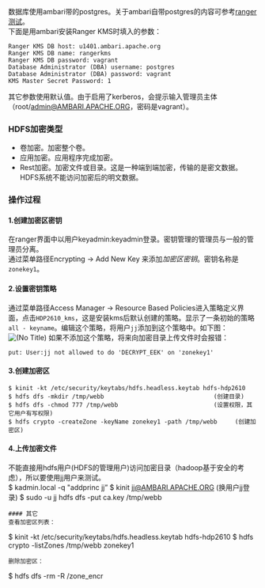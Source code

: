 数据库使用ambari带的postgres。关于ambari自带postgres的内容可参考[ranger测试](ranger测试)。  
下面是用ambari安装Ranger KMS时填入的参数：
```
Ranger KMS DB host: u1401.ambari.apache.org
Ranger KMS DB name: rangerkms
Ranger KMS DB password: vagrant
Database Administrator (DBA) username: postgres
Database Administrator (DBA) password: vagrant
KMS Master Secret Password: 1
````
其它参数使用默认值。由于启用了kerberos，会提示输入管理员主体（root/admin@AMBARI.APACHE.ORG，密码是vagrant）。  

### HDFS加密类型
- 卷加密。加密整个卷。
- 应用加密。应用程序完成加密。
- Rest加密。加密文件或目录。这是一种端到端加密，传输的是密文数据。HDFS系统不能访问加密后的明文数据。

### 操作过程
#### 1.创建加密区密钥
在ranger界面中以用户keyadmin:keyadmin登录。密钥管理的管理员与一般的管理员分离。  
通过菜单路径Encrypting -> Add New Key 来添加*加密区密钥*。密钥名称是`zonekey1`。  
#### 2.设置密钥策略
通过菜单路径Access Manager -> Resource Based Policies进入策略定义界面，点击`HDP2610_kms`，这是安装kms后默认创建的策略。显示了一条初始的策略`all - keyname`。编辑这个策略，将用户`jj`添加到这个策略中。如下图：  
![(No Title)](https://github.com/wbwangk/wbwangk.github.io/raw/master/images/kms1.png)
如果不添加这个策略，将来向加密目录上传文件时会报错：
```
put: User:jj not allowed to do 'DECRYPT_EEK' on 'zonekey1'
```
#### 3.创建加密区
```
$ kinit -kt /etc/security/keytabs/hdfs.headless.keytab hdfs-hdp2610
$ hdfs dfs -mkdir /tmp/webb                               (创建目录)
$ hdfs dfs -chmod 777 /tmp/webb                           (设置权限，其它用户有写权限)
$ hdfs crypto -createZone -keyName zonekey1 -path /tmp/webb     (创建加密区)
```
#### 4.上传加密文件
不能直接用hdfs用户(HDFS的管理用户)访问加密目录（hadoop基于安全的考虑），所以要使用jj用户来测试。  
$ kadmin.local -q "addprinc jj”
$ kinit jj@AMBARI.APACHE.ORG                              (换用户jj登录)
$ sudo -u jj hdfs dfs -put ca.key /tmp/webb
```
#### 其它
查看加密区列表：
```
$  kinit -kt /etc/security/keytabs/hdfs.headless.keytab hdfs-hdp2610
$ hdfs crypto -listZones
/tmp/webb                           zonekey1
```
删除加密区：
```
$ hdfs dfs -rm -R /zone_encr
```